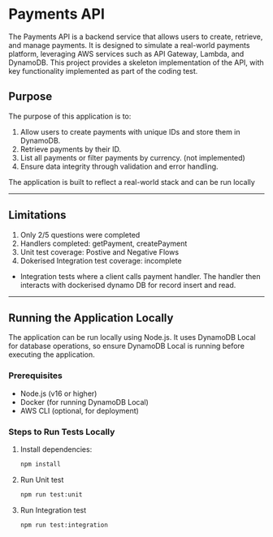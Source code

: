 # Payments API

The Payments API is a backend service that allows users to create, retrieve, and manage payments. It is designed to simulate a real-world payments platform, leveraging AWS services such as API Gateway, Lambda, and DynamoDB. This project provides a skeleton implementation of the API, with key functionality implemented as part of the coding test.

## Purpose
The purpose of this application is to:
1. Allow users to create payments with unique IDs and store them in DynamoDB.
2. Retrieve payments by their ID.
3. List all payments or filter payments by currency. (not implemented)
4. Ensure data integrity through validation and error handling.

The application is built to reflect a real-world stack and can be run locally

---
## Limitations
1. Only 2/5 questions were completed
2. Handlers completed: getPayment, createPayment
3. Unit test coverage: Postive and Negative Flows
4. Dokerised Integration test coverage: incomplete
- Integration tests where a client calls payment handler. The handler then interacts with dockerised dynamo DB for record insert and read. 


---

## Running the Application Locally
The application can be run locally using Node.js. It uses DynamoDB Local for database operations, so ensure DynamoDB Local is running before executing the application.

### Prerequisites
- Node.js (v16 or higher)
- Docker (for running DynamoDB Local)
- AWS CLI (optional, for deployment)

### Steps to Run Tests Locally
1. Install dependencies:
   ```bash
   npm install

2. Run Unit test
   ```bash
   npm run test:unit

3. Run Integration test
   ```bash
   npm run test:integration
